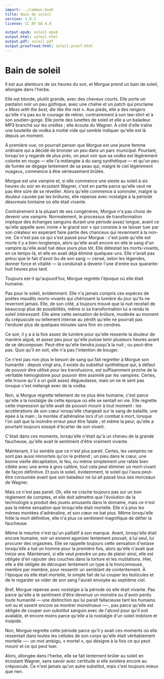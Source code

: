```yaml
---
import: ../common.book
title: Bain de soleil
version: 1.0.2
license: CC BY-SA 4.0

output.epub: soleil.epub
output.html: soleil.html
output.pdf: soleil.pdf
output.proofread.html: soleil.proof.html
---
```


Bain de soleil
==============

Il est aux alentours de six heures du soir, et Morgue prend un
bain de soleil, allongée dans l'herbe. 

Elle est blonde, plutôt grande, avec des cheveux courts. Elle porte un
pantalon noir un peu gothique, avec une chaîne et un patch qui
proclame « *Mess with the best, die like the rest* ». Aux pieds, elle
a des *rangers* qu'elle n'a pas eu le courage de retirer,
contrairement à son tee-shirt et à son soutien-gorge. Elle porte des
lunettes de soleil et elle a un
baladeur MP3 branché sur les oreilles ; elle écoute du Wagner. À côté
d'elle traîne une bouteille de vodka à moitié vide qui semble indiquer
qu'elle est là  depuis un moment.

À première vue, on pourrait penser que Morgue est une jeune femme
ordinaire qui a décidé de bronzer un peu dans un parc
municipal. Pourtant, lorsqu'on y regarde de plus près, on peut voir
que sa vodka est légèrement colorée en rouge — elle l'a mélangée à du
sang synthétique — et qu'un peu de fumée se dégage lentement
de sa peau qui, malgré le ciel légèrement nuageux, commence à être
sérieusement brûlée. 

Morgue est une vampire et, si elle commence une sieste au soleil à six
heures du soir en écoutant Wagner, c'est en partie parce qu'elle veut
ne pas être sûre de se réveiller. Alors
qu'elle commence à somnoler, malgré la douleur causée par les brûlures,
elle repense avec nostalgie à la période désormais lointaine où elle
était vivante. 

Contrairement à la plupart de ses congénères, Morgue n'a pas choisi de
devenir une vampire. Normalement, le processus de transformation
implique des échanges sanguins durant une période assez longue, avant
ce qu'elle appelle avec ironie « le grand soir » qui consiste à
se laisser tuer par son créateur en espérant faire partie des chanceux
qui reviennent à la non-vie. Ce n'est pas ce qui s'est passé pour
Morgue : c'est juste qu'elle est morte il y a bien longtemps, alors
qu'elle avait encore en elle le sang d'un vampire qu'elle avait tué
deux jours plus tôt. Elle détestait les morts-vivants, en ce temps-là,
et elle en avait déjà éliminé quelques-uns. Elle n'avait pas prévu que
le fait d'avoir bu de son sang — censé, selon les légendes, donner
force et vitalité — la conduirait à devenir l'une d'entre eux
quarante-huit heures plus tard.

Toujours est-il qu'aujourd'hui, Morgue regrette l'époque où elle était
humaine.

Pas pour le soleil, évidemment. Elle n'a jamais compris ces espèces de
poètes maudits morts-vivants qui chérissent la lumière du jour qu'ils ne
reverront jamais. Elle, de son côté, a toujours trouvé que la nuit
recelait de beaucoup plus de possibilités, même si sa transformation
lui a rendu le soleil *intéressant*. Elle aime
cette sensation de brûlure, modérée au moment du crépuscule ou
tellement intense au zénith qu'elle ne pourrait pas l'endurer plus de
quelques minutes sans finir en cendres. 

Ce soir, il y a à la fois assez de lumière pour qu'elle ressente la
douleur de manière aiguë, et assez peu pour qu'elle puisse tenir
plusieurs heures avant de se décomposer.  Peut-être qu'elle tiendra
jusqu'à la nuit ; ou peut-être pas. Quoi qu'il en soit, elle n'a pas
l'intention de bouger.

Ce n'est pas non plus le besoin de sang qui fait regretter à Morgue
son humanité : depuis vingt ans, il existe du substitut synthétique
qui, à défaut de pouvoir être utilisé pour les transfusions, est
suffisamment proche de la véritable hémoglobine pour pouvoir être assimilé par
les vampires. Certes, elle trouve qu'il a un goût assez dégueulasse, mais
on ne le sent pas lorsque c'est mélangé avec de la vodka. 

Non, si Morgue regrette tellement de ne plus être humaine, c'est parce
qu'elle a la nostalgie de cette époque où elle se sentait en
vie. Elle regrette cette impression qu'elle avait de pouvoir mourir à
tout moment : les accélérations de son cœur lorsqu'elle chargeait sur le sang de
bataille, une épée à la main ; la montée d'adrénaline lors d'un combat
à mort, lorsque l'on sait que la moindre erreur peut être fatale ; et même la peur,
qu'elle a pourtant toujours essayé d'écarter de son vivant.

C'était dans ces moments, lorsqu'elle n'était qu'à un cheveu de la
grande faucheuse, qu'elle avait le sentiment d'être vraiment vivante. 

Maintenant, il lui semble que ce n'est plus pareil. Certes, les
vampires ne sont pas aussi immortels qu'on le prétend ; un pieu dans
le cœur, une bonne vieille décapitation, le feu, ou même simplement
une rafale bien ciblée avec une arme à gros calibre, tout cela peut
éliminer un mort-vivant de façon définitive. Et puis le soleil,
évidemment, le soleil qui l'aura peut-être consumée avant que son
baladeur ne lui ait passé tous ses morceaux de Wagner. 

Mais ce n'est pas pareil. Oh, elle ne crache toujours pas sur un bon
règlement de comptes, et elle doit admettre que l'évolution de la
technologie a produit des jouets amusants dans le domaine, mais ce
n'est pas la même sensation que lorsqu'elle était mortelle. Elle n'a
plus les mêmes montées d'adrénaline, et son cœur ne bat plus. Même
lorsqu'elle frôle la mort définitive, elle n'a plus ce sentiment
magnifique de défier la faucheuse. 

Même le meurtre n'est qu'un palliatif à son manque. Avant, lorsqu'elle
était encore humaine, voir un ennemi agoniser lentement pouvait, à lui
seul, lui procurer des orgasmes. Elle se rappelle toujours cette
sensation d'extase lorsqu'elle a tué un homme pour la première fois,
alors qu'elle n'avait que treize ans. Maintenant, si elle veut prendre un 
peu de plaisir ainsi, elle est obligée d'en rajouter des
couches dans la torture et les mutilations. Hier, elle a été obligée
de découper lentement un type à la tronçonneuse, membre par membre,
pour ressentir un semblant de contentement. À l'époque où elle était
mortelle, le simple fait de lui couper les testicules et de le
regarder se vider de son sang l'aurait envoyée au septième ciel.

Bref, Morgue repense avec nostalgie à la période où elle était
vivante. Pas parce qu'elle a le sentiment d'être devenue un monstre ou
d'avoir perdu toute humanité — une distinction qui lui paraît
fallacieuse tant les humains ont su et savent encore se montrer
monstrueux —-, pas parce qu'elle est obligée de couper son substitut
sanguin avec de l'alcool pour qu'il soit avalable, et encore
moins parce qu'elle a la nostalgie d'un soleil indolore et insipide.

Non, Morgue regrette cette période parce qu'il y avait ces moments où
elle ressentait dans toutes les cellules de son corps qu'elle était
véritablement mortelle —- un mot ambigu, « mortel », qui désigne à
la fois ce qui peut mourir et ce qui peut tuer. 

Alors, allongée dans l'herbe, elle se fait lentement brûler au soleil
en écoutant Wagner, sans savoir avec certitude si elle existera encore
au crépuscule. Ce n'est jamais qu'un autre substitut, mais c'est
toujours mieux que rien.
